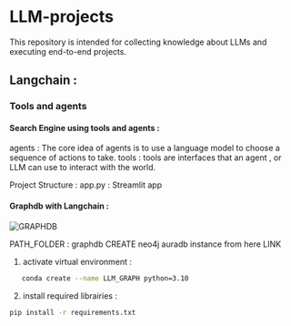 # LLM-projects
This repository is intended for collecting knowledge about LLMs and executing end-to-end projects.

## Langchain : 


### Tools and agents 

#### Search Engine using tools and agents : 

agents : The core idea of agents is to use a language model to choose a sequence of actions to take. 
tools : tools are interfaces that an agent , or LLM can use to interact with the world.

Project Structure : 
app.py  : Streamlit app 




#### Graphdb with Langchain : 
![GRAPHDB](images/graphdb.png)  


PATH_FOLDER : graphdb 
CREATE neo4j auradb instance from here LINK 
1. activate virtual environment :
 ```bash
    conda create --name LLM_GRAPH python=3.10 
```  
2. install required librairies : 
 ```bash
 pip install -r requirements.txt
```  





